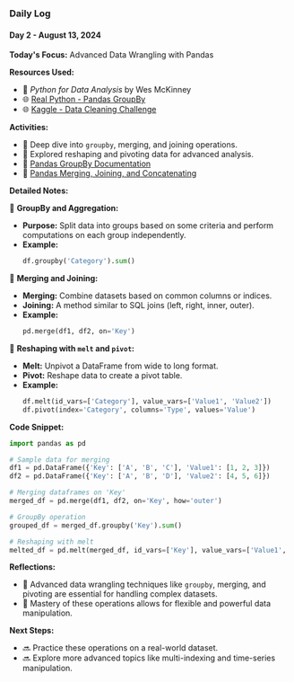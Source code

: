 
### Daily Log
#### Day 2 - August 13, 2024

**Today's Focus:** Advanced Data Wrangling with Pandas

**Resources Used:**
- 📖 *Python for Data Analysis* by Wes McKinney
- 🌐 [Real Python - Pandas GroupBy](https://realpython.com/pandas-groupby/)
- 🌐 [Kaggle - Data Cleaning Challenge](https://www.kaggle.com/competitions/data-cleaning-challenge)

**Activities:**
- 📝 Deep dive into `groupby`, merging, and joining operations.
- 📌 Explored reshaping and pivoting data for advanced analysis.
- 🔗 [Pandas GroupBy Documentation](https://pandas.pydata.org/pandas-docs/stable/reference/api/pandas.DataFrame.groupby.html)
- 🔗 [Pandas Merging, Joining, and Concatenating](https://pandas.pydata.org/pandas-docs/stable/user_guide/merging.html)

**Detailed Notes:**

📝 **GroupBy and Aggregation:**
- **Purpose:** Split data into groups based on some criteria and perform computations on each group independently.
- **Example:**
    ```python
    df.groupby('Category').sum()
    ```

📝 **Merging and Joining:**
- **Merging:** Combine datasets based on common columns or indices.
- **Joining:** A method similar to SQL joins (left, right, inner, outer).
- **Example:**
    ```python
    pd.merge(df1, df2, on='Key')
    ```

📝 **Reshaping with `melt` and `pivot`:**
- **Melt:** Unpivot a DataFrame from wide to long format.
- **Pivot:** Reshape data to create a pivot table.
- **Example:**
    ```python
    df.melt(id_vars=['Category'], value_vars=['Value1', 'Value2'])
    df.pivot(index='Category', columns='Type', values='Value')
    ```

**Code Snippet:**
```python
import pandas as pd

# Sample data for merging
df1 = pd.DataFrame({'Key': ['A', 'B', 'C'], 'Value1': [1, 2, 3]})
df2 = pd.DataFrame({'Key': ['A', 'B', 'D'], 'Value2': [4, 5, 6]})

# Merging dataframes on 'Key'
merged_df = pd.merge(df1, df2, on='Key', how='outer')

# GroupBy operation
grouped_df = merged_df.groupby('Key').sum()

# Reshaping with melt
melted_df = pd.melt(merged_df, id_vars=['Key'], value_vars=['Value1', 'Value2'])
```

**Reflections:**
- 🤔 Advanced data wrangling techniques like `groupby`, merging, and pivoting are essential for handling complex datasets.
- 🚀 Mastery of these operations allows for flexible and powerful data manipulation.

**Next Steps:**
- 🔜 Practice these operations on a real-world dataset.
- 🔜 Explore more advanced topics like multi-indexing and time-series manipulation.

